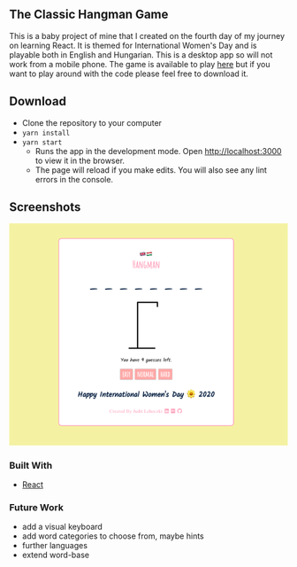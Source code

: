 ## The Classic Hangman Game

This is a baby project of mine that I created on the fourth day of my journey on learning React. It is themed for International Women's Day and is playable both in English and Hungarian. This is a desktop app so will not work from a mobile phone.
The game is available to play [here](https://friendly-elion-692a1c.netlify.com/) but if you want to play around with the code please feel free to download it.

## Download

- Clone the repository to your computer
- `yarn install`
- `yarn start`
  - Runs the app in the development mode. Open [http://localhost:3000](http://localhost:3000) to view it in the browser.
  - The page will reload if you make edits. You will also see any lint errors in the console.

## Screenshots

![screenshot](./src/img/screenshot.png)

### Built With

- [React](https://reactjs.org/)

### Future Work

- add a visual keyboard
- add word categories to choose from, maybe hints
- further languages
- extend word-base
